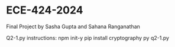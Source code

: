 # ECE-424-2024
Final Project by Sasha Gupta and Sahana Ranganathan


Q2-1.py instructions:
npm init-y
pip install cryptography
py q2-1.py
